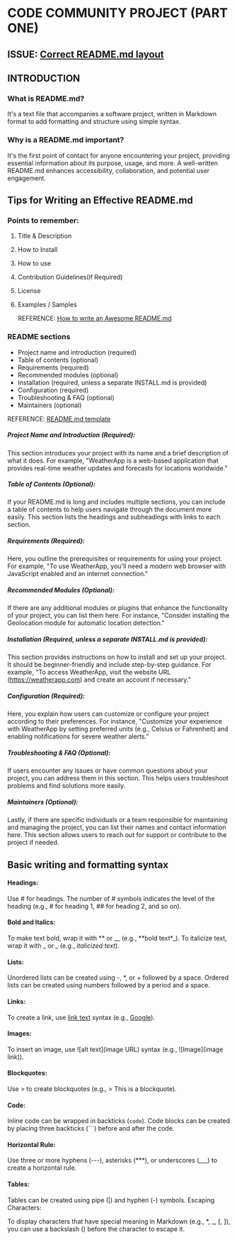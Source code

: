 # CODE COMMUNITY PROJECT (PART ONE)

## ISSUE: [Correct README.md layout](https://github.com/devncode/first-contributions/issues/237)

## INTRODUCTION

### What is README.md?

It's a text file that accompanies a software project, written in Markdown format to add formatting and structure using simple syntax.

### Why is a README.md important?

It's the first point of contact for anyone encountering your project, providing essential information about its purpose, usage, and more. A well-written README.md enhances accessibility, collaboration, and potential user engagement.

## Tips for Writing an Effective README.md

### Points to remember:

1. Title & Description
2. How to Install
3. How to use
4. Contribution Guidelines(if Required)
5. License
6. Examples / Samples

   REFERENCE: [How to write an Awesome README.md](https://dev.to/sanjaykhanssk/how-to-write-an-awesome-readmemd-6n2#:~:text=Tips%20for%20Writing%20an%20Effective%20README.md%201%201.,5%205.%20License%20...%206%206.%20Examples%20)

### README sections

- Project name and introduction (required)
- Table of contents (optional)
- Requirements (required)
- Recommended modules (optional)
- Installation (required, unless a separate INSTALL.md is provided)
- Configuration (required)
- Troubleshooting & FAQ (optional)
- Maintainers (optional)

REFERENCE: [README.md template](https://www.drupal.org/docs/develop/managing-a-drupalorg-theme-module-or-distribution-project/documenting-your-project/readmemd-template)

##### Project Name and Introduction (Required):

This section introduces your project with its name and a brief description of what it does. For example, "WeatherApp is a web-based application that provides real-time weather updates and forecasts for locations worldwide."

##### Table of Contents (Optional):

If your README.md is long and includes multiple sections, you can include a table of contents to help users navigate through the document more easily. This section lists the headings and subheadings with links to each section.

##### Requirements (Required):

Here, you outline the prerequisites or requirements for using your project. For example, "To use WeatherApp, you'll need a modern web browser with JavaScript enabled and an internet connection."

##### Recommended Modules (Optional):

If there are any additional modules or plugins that enhance the functionality of your project, you can list them here. For instance, "Consider installing the Geolocation module for automatic location detection."

##### Installation (Required, unless a separate INSTALL.md is provided):

This section provides instructions on how to install and set up your project. It should be beginner-friendly and include step-by-step guidance. For example, "To access WeatherApp, visit the website URL (https://weatherapp.com) and create an account if necessary."

##### Configuration (Required):

Here, you explain how users can customize or configure your project according to their preferences. For instance, "Customize your experience with WeatherApp by setting preferred units (e.g., Celsius or Fahrenheit) and enabling notifications for severe weather alerts."

##### Troubleshooting & FAQ (Optional):

If users encounter any issues or have common questions about your project, you can address them in this section. This helps users troubleshoot problems and find solutions more easily.

##### Maintainers (Optional):

Lastly, if there are specific individuals or a team responsible for maintaining and managing the project, you can list their names and contact information here. This section allows users to reach out for support or contribute to the project if needed.

## Basic writing and formatting syntax

#### Headings:

Use # for headings. The number of # symbols indicates the level of the heading (e.g., # for heading 1, ## for heading 2, and so on).

#### Bold and Italics:

To make text bold, wrap it with ** or \_\_ (e.g., **bold text\*_).
To italicize text, wrap it with _ or \_ (e.g., _italicized text_).

#### Lists:

Unordered lists can be created using -, \*, or + followed by a space.
Ordered lists can be created using numbers followed by a period and a space.

#### Links:

To create a link, use [link text](URL) syntax (e.g., [Google](https://www.google.com)).

#### Images:

To insert an image, use ![alt text](image URL) syntax (e.g., ![Image](image link)).

#### Blockquotes:

Use > to create blockquotes (e.g., > This is a blockquote).

#### Code:

Inline code can be wrapped in backticks (`code`).
Code blocks can be created by placing three backticks (```) before and after the code.

#### Horizontal Rule:

Use three or more hyphens (---), asterisks (\*\*\*), or underscores (\_\_\_) to create a horizontal rule.

#### Tables:

Tables can be created using pipe (|) and hyphen (-) symbols.
Escaping Characters:

To display characters that have special meaning in Markdown (e.g., \*, \_, [, ]), you can use a backslash (\) before the character to escape it.

